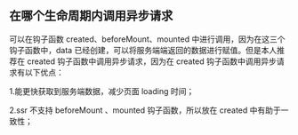 ## 在哪个生命周期内调用异步请求
可以在钩子函数 created、beforeMount、mounted 中进行调用，因为在这三个钩子函数中，data 已经创建，可以将服务端端返回的数据进行赋值。但是本人推荐在 created 钩子函数中调用异步请求，因为在 created 钩子函数中调用异步请求有以下优点：

1.能更快获取到服务端数据，减少页面 loading 时间；

2.ssr 不支持 beforeMount 、mounted 钩子函数，所以放在 created 中有助于一致性；


